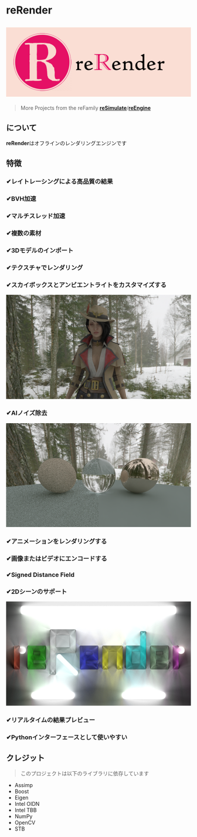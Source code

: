 # reRender
![reRender](reRender.png)
---
> More Projects from the reFamily [**reSimulate**](https://github.com/GZhonghui/reSimulate)/[**reEngine**](https://github.com/GZhonghui/reEngine)

## について
**reRender**はオフラインのレンダリングエンジンです

## 特徴
### ✔レイトレーシングによる高品質の結果
### ✔BVH加速
### ✔マルチスレッド加速
### ✔複数の素材
### ✔3Dモデルのインポート
### ✔テクスチャでレンダリング
### ✔スカイボックスとアンビエントライトをカスタマイズする
![3D Model](Res_01_Model.png)
### ✔AIノイズ除去
![Denoise](Res_02_deNoise.png)
### ✔アニメーションをレンダリングする
### ✔画像またはビデオにエンコードする
### ✔Signed Distance Field
### ✔2Dシーンのサポート
![2D Scene](Res_03_2D.png)
### ✔リアルタイムの結果プレビュー
### ✔Pythonインターフェースとして使いやすい

## クレジット
> このプロジェクトは以下のライブラリに依存しています
* Assimp
* Boost
* Eigen
* Intel OIDN
* Intel TBB
* NumPy
* OpenCV
* STB
